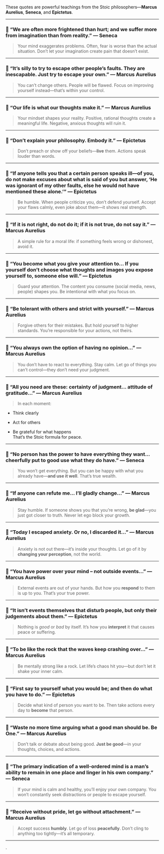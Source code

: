 These quotes are powerful teachings from the Stoic philosophers—**Marcus Aurelius**, **Seneca**, and **Epictetus**.

---

### 🔹 “We are often more frightened than hurt; and we suffer more from imagination than from reality.” — **Seneca**

> Your mind exaggerates problems. Often, fear is worse than the actual situation. Don’t let your imagination create pain that doesn’t exist.

---

### 🔹 “It’s silly to try to escape other people’s faults. They are inescapable. Just try to escape your own.” — **Marcus Aurelius**

> You can’t change others. People will be flawed. Focus on improving yourself instead—that’s within your control.

---

### 🔹 “Our life is what our thoughts make it.” — **Marcus Aurelius**

> Your mindset shapes your reality. Positive, rational thoughts create a meaningful life. Negative, anxious thoughts will ruin it.

---

### 🔹 “Don’t explain your philosophy. Embody it.” — **Epictetus**

> Don’t preach or show off your beliefs—**live** them. Actions speak louder than words.

---

### 🔹 “If anyone tells you that a certain person speaks ill—of you, do not make excuses about what is said of you but answer, ‘He was ignorant of my other faults, else he would not have mentioned these alone.’” — **Epictetus**

> Be humble. When people criticize you, don’t defend yourself. Accept your flaws calmly, even joke about them—it shows real strength.

---

### 🔹 “If it is not right, do not do it; if it is not true, do not say it.” — **Marcus Aurelius**

> A simple rule for a moral life: if something feels wrong or dishonest, avoid it.

---

### 🔹 “You become what you give your attention to… If you yourself don’t choose what thoughts and images you expose yourself to, someone else will.” — **Epictetus**

> Guard your attention. The content you consume (social media, news, people) shapes you. Be intentional with what you focus on.

---

### 🔹 “Be tolerant with others and strict with yourself.” — **Marcus Aurelius**

> Forgive others for their mistakes. But hold yourself to higher standards. You’re responsible for your actions, not theirs.

---

### 🔹 “You always own the option of having no opinion...” — **Marcus Aurelius**

> You don’t have to react to everything. Stay calm. Let go of things you can’t control—they don’t need your judgment.

---

### 🔹 “All you need are these: certainty of judgment... attitude of gratitude...” — **Marcus Aurelius**

> In each moment:

- Think clearly
    
- Act for others
    
- Be grateful for what happens  
    That’s the Stoic formula for peace.
    

---

### 🔹 “No person has the power to have everything they want... cheerfully put to good use what they do have.” — **Seneca**

> You won’t get everything. But you can be happy with what you already have—**and use it well**. That’s true wealth.

---

### 🔹 “If anyone can refute me... I’ll gladly change...” — **Marcus Aurelius**

> Stay humble. If someone shows you that you’re wrong, **be glad**—you just got closer to truth. Never let ego block your growth.

---

### 🔹 “Today I escaped anxiety. Or no, I discarded it...” — **Marcus Aurelius**

> Anxiety is not out there—it’s inside your thoughts. Let go of it by **changing your perception**, not the world.

---

### 🔹 “You have power over your mind – not outside events...” — **Marcus Aurelius**

> External events are out of your hands. But how you **respond** to them is up to you. That’s your true power.

---

### 🔹 “It isn’t events themselves that disturb people, but only their judgements about them.” — **Epictetus**

> Nothing is _good_ or _bad_ by itself. It’s how you **interpret** it that causes peace or suffering.

---

### 🔹 “To be like the rock that the waves keep crashing over...” — **Marcus Aurelius**

> Be mentally strong like a rock. Let life’s chaos hit you—but don’t let it shake your inner calm.

---

### 🔹 “First say to yourself what you would be; and then do what you have to do.” — **Epictetus**

> Decide what kind of person you want to be. Then take actions every day to **become** that person.

---

### 🔹 “Waste no more time arguing what a good man should be. Be One.” — **Marcus Aurelius**

> Don’t talk or debate about being good. **Just be good**—in your thoughts, choices, and actions.

---

### 🔹 “The primary indication of a well-ordered mind is a man’s ability to remain in one place and linger in his own company.” — **Seneca**

> If your mind is calm and healthy, you’ll enjoy your own company. You won’t constantly seek distractions or people to escape yourself.

---

### 🔹 “Receive without pride, let go without attachment.” — **Marcus Aurelius**

> Accept success **humbly**. Let go of loss **peacefully**. Don’t cling to anything too tightly—it’s all temporary.

---
.